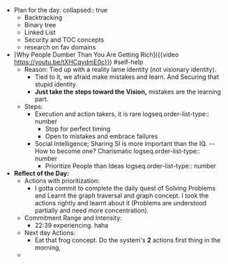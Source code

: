- Plan for the day:
  collapsed:: true
	- Backtracking
	- Binary tree
	- Linked List
	- Security and TOC concepts
	- research on fav domains
- [Why People Dumber Than You Are Getting Rich]({{video https://youtu.be/tXHCqydmE0c}}) #self-help
	- Reason: Tied up with a reality lame identity (not visionary identity).
		- Tied to it, we afraid make mistakes and learn. And Securing that stupid identity.
		- **Just take the steps toward the Vision,** mistakes are the learning part.
	- Steps:
		- Execution and action takers, it is rare
		  logseq.order-list-type:: number
			- Stop for perfect timing
			- Open to mistakes and embrace failures
		- Social Intelligence; Sharing SI is more important than the IQ. -- How to become one? Charismatic
		  logseq.order-list-type:: number
			- Prioritize People than Ideas
			  logseq.order-list-type:: number
- **Reflect of the Day:**
	- Actions with prioritization:
		- I gotta commit to complete the daily quest of Solving Problems and Learnt the graph traversal and graph concept. I took the actions rightly and learnt about it (Problems are understood partially and need more concentration).
	- Commitment Range and Intensity:
		- 22:39 experiencing. haha
	- Next day Actions:
		- Eat that frog concept. Do the system's **2** actions first thing in the morning,
	-
